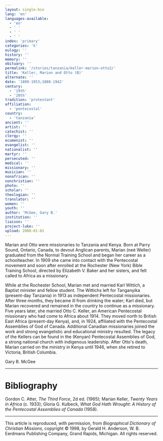 ```yaml
---
layout: single-bio
lang: 'en'
languages-available:
  - 'en'
  - ' '
  - ' '
  - ' '
index: 'primary'
categories: 'k'
eulogy: ''
history: ''
memory: ''
obituary: ''
permalink: '/stories/tanzania/keller-marion-otto2/'
title: 'Keller, Marion and Otto (B)'
alternate: ''
date: '1889-1953;1888-1942'
century:
  - '19th'
  - '20th'
tradition: 'protestant'
affiliation:
  - 'pentecostal'
country:
  - 'tanzania'
ancient: ''
artist: ''
catechist: ''
clergy: ''
ecumenist: ''
evangelist: ''
nationalist: ''
martyr: ''
persecuted: ''
medical: ''
missionary: ''
musician: ''
nonafrican: ''
nonchristian: ''
photo: ''
scholar: ''
theologian: ''
translator: ''
women: ''
youth: ''
author: 'McGee, Gary B.'
institution: ''
liaison: ''
project-luke: ''
upload: 2000-01-01
---
```



Marian and Otto were missionaries to Tanzania and Kenya. Born at Parry Sound, Ontario, Canada, to devout Anglican parents, Marian (neé Weller) graduated from the Normal Training School and began her career as a schoolteacher. In 1909 she came into contact with the Pentecostal movement and soon after enrolled at the Rochester (New York) Bible Training School, directed by Elizabeth V. Baker and her sisters, and felt called to Africa as a missionary.

While at the Rochester School, Marian met and married Karl Wittich, a Baptist minister and fellow student. The Wittichs left for Tanganyika (present-day Tanzania) in 1913 as independent Pentecostal missionaries. After three months, they became ill from drinking the water; Karl died, but Marian recovered and remained in the country to continue as a missionary. Five years later, she married Otto C. Keller, an American Pentecostal missionary who had come to Africa about 1914. They moved north to British East Africa (present-day Kenya), and, in 1924, affiliated with the Pentecostal Assemblies of God of Canada. Additional Canadian missionaries joined the work and strong evangelistic and educational ministry resulted. The legacy of the Kellers can be found in the (Kenyan) Pentecostal Assemblies of God, a strong national church with indigenous leadership. After Otto's death, Marian carried on the ministry in Kenya until 1946, when she retired to Victoria, British Columbia.

Gary B. McGee

---

# Bibliography

Gordon C. Atter, *The Third Force*, 2d ed. (1965); Marian Keller, *Twenty Years in Africa* (c. 1933); Gloria G. Kulbeck, *What God Hath Wrought: A History of the Pentecostal Assemblies of Canada* (1958).

---

This article is reproduced, with permission, from *Biographical Dictionary of Christian Missions*, copyright © 1998, by Gerald H. Anderson, W. B. Eerdmans Publishing Company, Grand Rapids, Michigan. All rights reserved.
